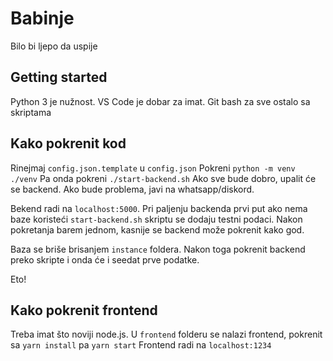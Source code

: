 # Babinje

Bilo bi ljepo da uspije

## Getting started

Python 3 je nužnost. VS Code je dobar za imat. Git bash za sve ostalo sa skriptama

## Kako pokrenit kod

Rinejmaj `config.json.template` u `config.json`
Pokreni `python -m venv ./venv`
Pa onda pokreni `./start-backend.sh`
Ako sve bude dobro, upalit će se backend. Ako bude problema, javi na whatsapp/diskord.

Bekend radi na `localhost:5000`. Pri paljenju backenda prvi put ako nema baze koristeći `start-backend.sh` skriptu se dodaju testni podaci. Nakon pokretanja barem jednom, kasnije se backend može pokrenit kako god.

Baza se briše brisanjem `instance` foldera. Nakon toga pokrenit backend preko skripte i onda će i seedat prve podatke.

Eto!

## Kako pokrenit frontend

Treba imat što noviji node.js. U `frontend` folderu se nalazi frontend, pokrenit sa `yarn install` pa `yarn start`
Frontend radi na `localhost:1234`
